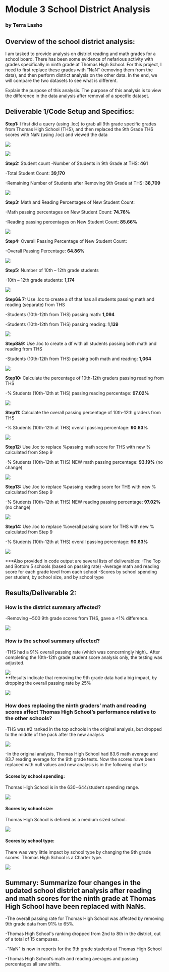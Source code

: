 # Module 3  School District Analysis
### by Terra Lasho 
## Overview of the school district analysis: 
I am tasked to provide analysis on district reading and math grades for a school board.  There has been some evidence of nefarious activity with grades specifically in ninth grade at Thomas High School.  For this project, I need to first replace these grades with “NaN” (removing them from the data), and then perform district analysis on the other data.  In the end, we will compare the two datasets to see what is different. 

Explain the purpose of this analysis.
The purpose of this analysis is to view the difference in the data analysis after removal of a specific dataset.
## Deliverable 1/Code Setup and Specifics:
**Step1:** I first did a query (using .loc) to grab all 9th grade specific grades from Thomas High School (THS), and then replaced the 9th Grade THS scores with NaN (using .loc) and viewed the data

![](https://github.com/Beetleee/School_District_Analysis/blob/main/Resources/D1_Step1.png)

![](https://github.com/Beetleee/School_District_Analysis/blob/main/Resources/D1Step2_3.png)

**Step2:** Student count
-Number of Students in 9th Grade at THS:  **461**

-Total Student Count: **39,170**

-Remaining Number of Students after Removing 9th Grade at THS: **38,709**
	
![](https://github.com/Beetleee/School_District_Analysis/blob/main/Resources/specifics_on_9thTHS.png)


**Step3:** Math and Reading Percentages of New Student Count:

-Math passing percentages on New Student Count: **74.76%**

-Reading passing percentages on New Student Count: **85.66%**
	
![](https://github.com/Beetleee/School_District_Analysis/blob/main/Resources/percentages_on_new.png)

**Step4:** Overall Passing Percentage of New Student Count:

-Overall Passing Percentage: **64.86%**
	
![](https://github.com/Beetleee/School_District_Analysis/blob/main/Resources/overall.png)

**Step5:** Number of 10th – 12th grade students

-10th – 12th grade students: **1,174**
	
![](https://github.com/Beetleee/School_District_Analysis/blob/main/Resources/total10_12atTHS.png)

**Step6& 7:** Use .loc to create a df that has all students passing math and reading (separate) from THS

-Students (10th-12th from THS) passing math: **1,094**

-Students (10th-12th from THS) passing reading: **1,139**
	
![](https://github.com/Beetleee/School_District_Analysis/blob/main/Resources/10_12atTHS_passing.png)	

**Step8&9:** Use .loc to create a df with all students passing both math and reading from THS

-Students (10th-12th from THS) passing both math and reading: **1,064**
	
![](https://github.com/Beetleee/School_District_Analysis/blob/main/Resources/10_12atTHS_passingloc.png)

**Step10:** Calculate the percentage of 10th-12th graders passing reading from THS

-% Students (10th-12th at THS) passing reading percentage: **97.02%**
	
![](https://github.com/Beetleee/School_District_Analysis/blob/main/Resources/step10.png)

**Step11:** Calculate the overall passing percentage of 10th-12th graders from THS

-% Students (10th-12th at THS) overall passing percentage: **90.63%**
	
![](https://github.com/Beetleee/School_District_Analysis/blob/main/Resources/step11.png)

**Step12:** Use .loc to replace %passing math score for THS with new % calculated from Step 9

-% Students (10th-12th at THS) NEW math passing percentage: **93.19%** (no change)
	
![](https://github.com/Beetleee/School_District_Analysis/blob/main/Resources/step12.png)

**Step13:** Use .loc to replace %passing reading score for THS with new % calculated from Step 9

-% Students (10th-12th at THS) NEW reading passing percentage: **97.02%** (no change)
	
![](https://github.com/Beetleee/School_District_Analysis/blob/main/Resources/10_12atTHS_passing%reading.png)

**Step14:** Use .loc to replace %overall passing score for THS with new % calculated from Step 9

-% Students (10th-12th at THS) overall passing percentage: **90.63%**
	
![](https://github.com/Beetleee/School_District_Analysis/blob/main/Resources/10_12atTHS_passing%overall.png)

***Also provided in code output are several lists of deliverables:
-The Top and Bottom 5 schools (based on passing rate)
-Average math and reading score for each grade level from each school
-Scores by school spending per student, by school size, and by school type

## Results/Deliverable 2:

### How is the district summary affected?

-Removing ~500 9th grade scores from THS, gave a <1% difference.  

![](https://github.com/Beetleee/School_District_Analysis/blob/main/Resources/districtsummary.png)

### How is the school summary affected?

-THS had a 91% overall passing rate (which was concerningly high)..  After completing the 10th-12th grade student score analysis only, the testing was adjusted.

![](https://github.com/Beetleee/School_District_Analysis/blob/main/Resources/adjusted.png)	
**Results indicate that removing the 9th grade data had a big impact, by dropping the overall passing rate by 25%

![](https://github.com/Beetleee/School_District_Analysis/blob/main/Resources/bins.png)

### How does replacing the ninth graders’ math and reading scores affect Thomas High School’s performance relative to the other schools?

-THS was #2 ranked in the top schools in the original analysis, but dropped to the middle of the pack after the new analysis 

![](https://github.com/Beetleee/School_District_Analysis/blob/main/Resources/location.png)

-In the original analysis, Thomas High School had 83.6 math average and 83.7 reading average for the 9th grade tests. Now the scores have been replaced with null values and new analysis is in the following charts:

#### Scores by school spending:

Thomas High School is in the $630-$644/student spending range. 

![](https://github.com/Beetleee/School_District_Analysis/blob/main/Resources/spending.png)

#### Scores by school size:

Thomas High School is defined as a medium sized school.

![](https://github.com/Beetleee/School_District_Analysis/blob/main/Resources/size.png)

#### Scores by school type:

There was very little impact by school type by changing the 9th grade scores. Thomas High School is a Charter type.

![](https://github.com/Beetleee/School_District_Analysis/blob/main/Resources/final.png)

## Summary: Summarize four changes in the updated school district analysis after reading and math scores for the ninth grade at Thomas High School have been replaced with NaNs. 

-The overall passing rate for Thomas High School was affected by removing 9th grade data from 91% to 65%.

-Thomas High School's ranking dropped from 2nd to 8th in the district, out of a total of 15 campuses.

-"NaN" is now in reports for the 9th grade students at Thomas High School

-Thomas High School’s math and reading averages and passing percentages all saw shifts.

